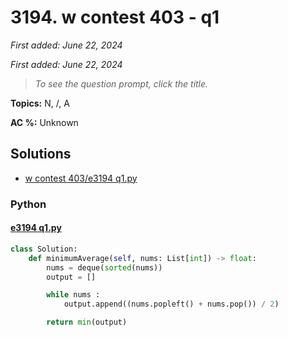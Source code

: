 # 3194. w contest 403 - q1

*First added: June 22, 2024*

*First added: June 22, 2024*


> *To see the question prompt, click the title.*

**Topics:** N, /, A

**AC %:** Unknown


## Solutions

- [w contest 403/e3194 q1.py](<../my-submissions/w contest 403/e3194 q1.py>)
### Python
#### [e3194 q1.py](<../my-submissions/w contest 403/e3194 q1.py>)
```Python
class Solution:
    def minimumAverage(self, nums: List[int]) -> float:
        nums = deque(sorted(nums))
        output = []

        while nums :
            output.append((nums.popleft() + nums.pop()) / 2)

        return min(output)
```

